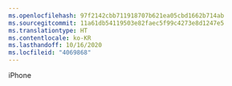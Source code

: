```yaml
---
ms.openlocfilehash: 97f2142cbb711918707b621ea05cbd1662b714ab
ms.sourcegitcommit: 11a61db54119503e82faec5f99c4273e8d1247e5
ms.translationtype: HT
ms.contentlocale: ko-KR
ms.lasthandoff: 10/16/2020
ms.locfileid: "4069868"
---
```

iPhone